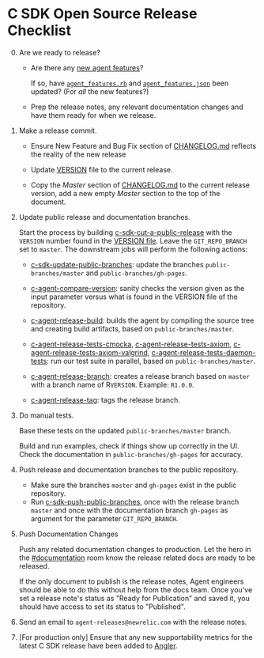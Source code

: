 # C SDK Open Source Release Checklist

0. Are we ready to release?

   - Are there any [new agent features](https://newrelic.jiveon.com/people/zkay@newrelic.com/blog/2018/06/22/your-agent-features-are-our-ui-features-too)?

     If so, have [`agent_features.rb`](https://source.datanerd.us/APM/rpm_site/blob/master/app/models/agent_feature.rb)
     and [`agent_features.json`](https://source.datanerd.us/APM/agent-feature-list/blob/master/public-html/agent_features.json)
     been updated? (For *all* the new features?)

   - Prep the release notes, any relevant documentation changes and have them 
     ready for when we release.

1. Make a release commit.

   - Ensure New Feature and Bug Fix section of [CHANGELOG.md](https://source.datanerd.us/c-agent/c-agent/blob/master/CHANGELOG.md)
     reflects the reality of the new release

   - Update [VERSION](https://source.datanerd.us/c-agent/c-agent/blob/master/VERSION)
     file to the current release.

   - Copy the *Master* section of [CHANGELOG.md](https://source.datanerd.us/c-agent/c-agent/blob/master/CHANGELOG.md)
     to the current release version, add a new empty *Master* section to the top
     of the document.

2. Update public release and documentation branches.

   Start the process by building [c-sdk-cut-a-public-release](https://c-agent-build.pdx.vm.datanerd.us/job/c-sdk-cut-a-public-release)
   with the `VERSION` number found in the [VERSION file](https://source.datanerd.us/c-agent/c-agent/blob/master/VERSION).
   Leave the  `GIT_REPO_BRANCH` set to `master`. The downstream jobs will 
   perform the following actions:

   - [c-sdk-update-public-branches](https://c-agent-build.pdx.vm.datanerd.us/job/c-agent-cut-a-public-release/):
     update the branches `public-branches/master` and
     `public-branches/gh-pages`.
   
   - [c-agent-compare-version](https://c-agent-build.pdx.vm.datanerd.us/job/c-agent-compare-version/): 
     sanity checks the version given as the input parameter versus what is found 
     in the VERSION file of the repository.
   
   - [c-agent-release-build](https://c-agent-build.pdx.vm.datanerd.us/job/c-agent-release-build/): 
     builds the agent by compiling the source tree and creating build artifacts, 
     based on `public-branches/master`.
   
   - [c-agent-release-tests-cmocka](https://c-agent-build.pdx.vm.datanerd.us/job/c-agent-release-tests-cmocka/), 
     [c-agent-release-tests-axiom](https://c-agent-build.pdx.vm.datanerd.us/job/c-agent-release-tests-axiom/),
     [c-agent-release-tests-axiom-valgrind](https://c-agent-build.pdx.vm.datanerd.us/job/c-agent-release-tests-axiom-valgrind/),
     [c-agent-release-tests-daemon-tests](https://c-agent-build.pdx.vm.datanerd.us/job/c-agent-release-tests-daemon-tests/): 
     run our test suite in parallel, based on `public-branches/master`.
   
   - [c-agent-release-branch](https://c-agent-build.pdx.vm.datanerd.us/job/c-agent-release-branch/):
     creates a release branch based on `master` with a branch name of 
     R`VERSION`. Example: `R1.0.0`.
   
   - [c-agent-release-tag](https://c-agent-build.pdx.vm.datanerd.us/job/c-agent-release-tag/): 
     tags the release branch.
   
3. Do manual tests.

   Base these tests on the updated `public-branches/master` branch.

   Build and run examples, check if things show up correctly in the UI. Check
   the documentation in `public-branches/gh-pages` for accuracy.

4. Push release and documentation branches to the public repository.

   - Make sure the branches `master` and `gh-pages` exist in the public
     repository.
   - Run [c-sdk-push-public-branches](https://c-agent-build.pdx.vm.datanerd.us/job/c-sdk-push-public-branches),
     once with the release branch `master` and once with the documentation
     branch `gh-pages` as argument for the parameter `GIT_REPO_BRANCH`.

5. Push Documentation Changes

   Push any related documentation changes to production. Let the hero in the
   [#documentation](https://newrelic.slack.com/messages/C0DSGL3FZ) room know the
   release related docs are ready to be released.

   If the only document to publish is the release notes, Agent engineers should
   be able to do this without help from the docs team.  Once you've set a
   release note's status as "Ready for Publication" and saved it, you should
   have access to set its status to "Published".

6. Send an email to `agent-releases@newrelic.com` with the release notes.

7. [For production only] Ensure that any new supportability metrics for the latest C SDK release have been added to [Angler](https://source.datanerd.us/agents/angler/).
